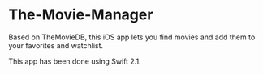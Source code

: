 # The-Movie-Manager

Based on TheMovieDB, this iOS app lets you find movies and add them to your favorites and watchlist. 

This app has been done using Swift 2.1.
